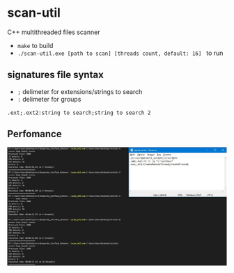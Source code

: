 # scan-util

C++ multithreaded files scanner

* ```make``` to build
* ```./scan-util.exe [path to scan] [threads count, default: 16] ``` to run

## signatures file syntax
* ```;``` delimeter for extensions/strings to search
* ```:``` delimeter for groups

```
.ext;.ext2:string to search;string to search 2
```

## Perfomance
![perfomance](https://github.com/awend0/scan-util/blob/main/screenshots/perfomance.jpg?raw=true)
